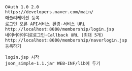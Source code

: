 <pre>

OAuth 1.0 2.0
https://developers.naver.com/main/
애플리케이션 등록
로그인 오픈 API서비스 환경-서비스 URL
http://localhost:8080/membership/login.jsp
네이버아이디로로그인-Callback URL (최대 5개)
http://localhost:8080/membership/naverlogin.jsp
등록하기

login.jsp 시작
json_simple-1.1.jar WEB-INF/lib에 두기


<pre>
